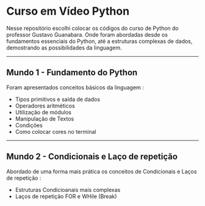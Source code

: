 # Curso em Vídeo Python

Nesse repositório escolhi colocar os códigos do curso de Python do professor Gustavo Guanabara.
Onde foram abordadas desde os fundamentos essenciais do Python, até a estruturas complexas
de dados, demostrando as possibilidades da linguagem.

---
## Mundo 1 - Fundamento do Python

Foram apresentados conceitos básicos da linguagem :
 - Tipos primitivos e saída de dados
 - Operadores aritméticos
 - Utilização de módulos
 - Manipulação de Textos
 - Condições 
 - Como colocar cores no terminal
---

## Mundo 2 - Condicionais e Laço de repetição

Abordado de uma forma mais prática os conceitos de Condicionais e Laços de repetição :

 - Estruturas Condicioanais mais complexas
 - Laços de repetição FOR e WHile (Break)
